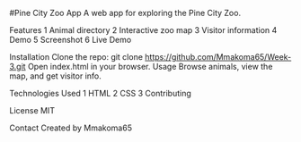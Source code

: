 #Pine City Zoo App
A web app for exploring the Pine City Zoo.

Features
1 Animal directory
2 Interactive zoo map
3 Visitor information
4 Demo
5 Screenshot
6 Live Demo <!-- Add link if available -->

Installation
Clone the repo: git clone https://github.com/Mmakoma65/Week-3.git
Open index.html in your browser.
Usage
Browse animals, view the map, and get visitor info.

Technologies Used
1 HTML
2 CSS
3 Contributing

License
MIT

Contact
Created by Mmakoma65

